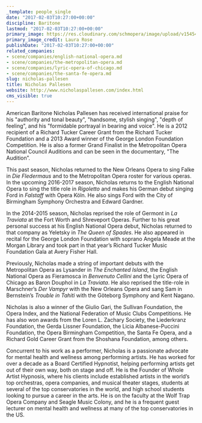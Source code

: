 ```yaml
---
_template: people_single
date: "2017-02-03T10:27:00+00:00"
discipline: Baritone
lastmod: "2017-02-03T10:27:00+00:00"
primary_image: https://res.cloudinary.com/schmopera/image/upload/v1545409169/media/webhook-uploads/1486117538631/2017-02-03---Nicholas-Pallesen.jpg.jpg
primary_image_credit: Laura Rose
publishDate: "2017-02-03T10:27:00+00:00"
related_companies:
- scene/companies/english-national-opera.md
- scene/companies/the-metropolitan-opera.md
- scene/companies/lyric-opera-of-chicago.md
- scene/companies/the-santa-fe-opera.md
slug: nicholas-pallesen
title: Nicholas Pallesen
website: http://www.nicholaspallesen.com/index.html
cms_visible: true
---
```


American Baritone Nicholas Pallesen has received international praise for his "authority and tonal beauty", "handsome, stylish singing", "depth of feeling", and his "formidable portrayal in bearing and voice". He is a 2012 recipient of a Richard Tucker Career Grant from the Richard Tucker Foundation and a 2013 Award winner of the George London Foundation Competition. He is also a former Grand Finalist in the Metropolitan Opera National Council Auditions and can be seen in the documentary, "The Audition”.

This past season, Nicholas returned to the New Orleans Opera to sing Falke in *Die Fledermaus* and to the Metropolitan Opera roster for various operas. In the upcoming 2016-2017 season, Nicholas returns to the English National Opera to sing the title role in *Rigoletto* and makes his German debut singing Ford in *Falstaff* with Opera Köln. He also sings Ford with the City of Birmingham Symphony Orchestra and Edward Gardner.

In the 2014-2015 season, Nicholas reprised the role of Germont in *La Traviata* at the Fort Worth and Shreveport Operas. Further to his great personal success at his English National Opera debut, Nicholas returned to that company as Yeletsky in *The Queen of Spades*. He also appeared in recital for the George London Foundation with soprano Angela Meade at the Morgan Library and took part in that year’s Richard Tucker Music Foundation Gala at Avery Fisher Hall.

Previously, Nicholas made a string of important debuts with the Metropolitan Opera as Lysander in *The Enchanted Island*, the English National Opera as Fieramosca in *Benvenuto Cellini* and the Lyric Opera of Chicago as Baron Douphol in *La Traviata*. He also reprised the title-role in Marschner’s *Der Vampyr* with the New Orleans Opera and sang Sam in Bernstein’s *Trouble in Tahiti* with the Göteborg Symphony and Kent Nagano.

Nicholas is also a winner of the Giulio Gari, the Sullivan Foundation, the Opera Index, and the National Federation of Music Clubs Competitions. He has also won awards from the Loren L. Zachary Society, the Liederkranz Foundation, the Gerda Lissner Foundation, the Licia Albanese-Puccini Foundation, the Opera Birmingham Competition, the Santa Fe Opera, and a Richard Gold Career Grant from the Shoshana Foundation, among others.

Concurrent to his work as a performer, Nicholas is a passionate advocate for mental health and wellness among performing artists. He has worked for over a decade as a Board Certified Hypnotist, helping performing artists get out of their own way, both on stage and off. He is the Founder of Whole Artist Hypnosis, where his clients include established artists in the world’s top orchestras, opera companies, and musical theater stages, students at several of the top conservatories in the world, and high school students looking to pursue a career in the arts. He is on the faculty at the Wolf Trap Opera Company and Seagle Music Colony, and he is a frequent guest lecturer on mental health and wellness at many of the top conservatories in the US.
